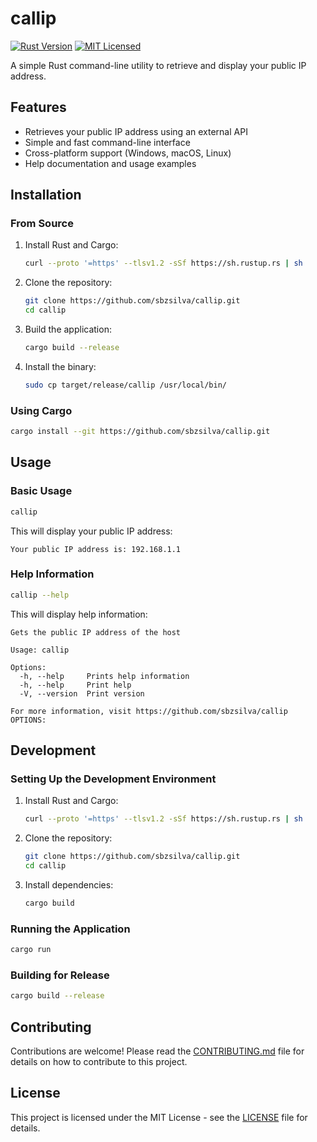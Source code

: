 # callip

[![Rust Version](https://img.shields.io/badge/rust-1.60+-blue.svg)](https://rust-lang.github.io/rustup/installation/)
[![MIT Licensed](https://img.shields.io/badge/license-MIT-blue.svg)](LICENSE)

A simple Rust command-line utility to retrieve and display your public IP address.

## Features

- Retrieves your public IP address using an external API
- Simple and fast command-line interface
- Cross-platform support (Windows, macOS, Linux)
- Help documentation and usage examples

## Installation

### From Source

1. Install Rust and Cargo:
   ```sh
   curl --proto '=https' --tlsv1.2 -sSf https://sh.rustup.rs | sh
   ```

2. Clone the repository:
   ```sh
   git clone https://github.com/sbzsilva/callip.git
   cd callip
   ```

3. Build the application:
   ```sh
   cargo build --release
   ```

4. Install the binary:
   ```sh
   sudo cp target/release/callip /usr/local/bin/
   ```

### Using Cargo

```sh
cargo install --git https://github.com/sbzsilva/callip.git
```

## Usage

### Basic Usage

```sh
callip
```

This will display your public IP address:
```
Your public IP address is: 192.168.1.1
```

### Help Information

```sh
callip --help
```

This will display help information:
```
Gets the public IP address of the host

Usage: callip

Options:
  -h, --help     Prints help information
  -h, --help     Print help
  -V, --version  Print version

For more information, visit https://github.com/sbzsilva/callip
OPTIONS:
```

## Development

### Setting Up the Development Environment

1. Install Rust and Cargo:
   ```sh
   curl --proto '=https' --tlsv1.2 -sSf https://sh.rustup.rs | sh
   ```

2. Clone the repository:
   ```sh
   git clone https://github.com/sbzsilva/callip.git
   cd callip
   ```

3. Install dependencies:
   ```sh
   cargo build
   ```

### Running the Application

```sh
cargo run
```

### Building for Release

```sh
cargo build --release
```

## Contributing

Contributions are welcome! Please read the [CONTRIBUTING.md](CONTRIBUTING.md) file for details on how to contribute to this project.

## License

This project is licensed under the MIT License - see the [LICENSE](LICENSE) file for details.
